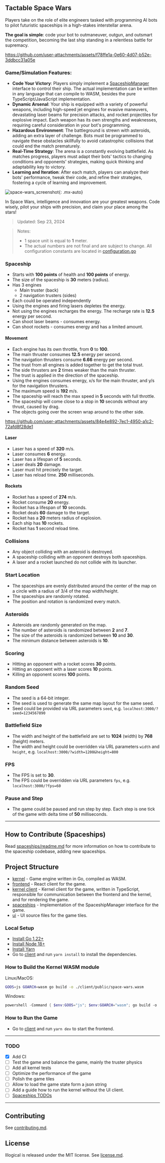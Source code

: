 ## Tactable Space Wars

Players take on the role of elite engineers tasked with programming AI bots to pilot
futuristic spaceships in a high-stakes interstellar arena.

**The goal is simple**: code your bot to outmaneuver, outgun, and outsmart the competition,
becoming the last ship standing in a relentless battle for supremacy.

https://github.com/user-attachments/assets/f78ffe1a-0e60-4d07-b52e-3ddbcc31a05e

### Game/Simulation Features:

- **Code Your Victory**: Players simply implement a [SpaceshipManager](spaceships/spaceshipManager.ts) interface to control their ship. The actual implementation can be written in any language that can compile to WASM, besides the pure TypeScript/JavaScript implementation.
- **Dynamic Arsenal**: Your ship is equipped with a variety of powerful weapons, including high-speed jet
  engines for evasive maneuvers, devastating laser beams for precision attacks, and rocket projectiles for
  explosive impact. Each weapon has its own strengths and weaknesses, requiring careful consideration in your
  bot's programming.
- **Hazardous Environment**: The battleground is strewn with asteroids, adding an extra layer of challenge.
  Bots must be programmed to navigate these obstacles skillfully to avoid catastrophic collisions that could end the match
  prematurely.
- **Real-Time Strategy**: The arena is a constantly evolving battlefield. As matches progress, players must adapt their bots'
  tactics to changing conditions and opponents' strategies, making quick thinking and adaptability key to victory.
- **Learning and Iteration**: After each match, players can analyze their bots' performance, tweak their code,
  and refine their strategies, fostering a cycle of learning and improvement.

![space-wars_screenshot](https://github.com/user-attachments/assets/802b0324-44bc-4659-8c83-2500029e43ba){: .mx-auto}

In Space Wars, intelligence and innovation are your greatest weapons. Code wisely, pilot your ships with precision,
and claim your place among the stars!

> Updated: Sep 23, 2024

> Notes:
>
> - 1 space unit is equal to **1** meter.
> - The actual numbers are not final and are subject to change. All configuration constants are located in [configuration.go](kernel/game/configuration.go)

### Spaceship

- Starts with **100 points** of health and **100 points** of energy.
- The size of the spaceship is **30** meters (radius).
- Has 3 engines
  - Main truster (back)
  - 2 navigation trusters (sides)
- Each could be operated independently
- Using the engines and firing lasers depletes the energy.
- Not using the engines recharges the energy. The recharge rate is **12.5** energy per second.
- Can shoot laser beams - consumes energy.
- Can shoot rockets - consumes energy and has a limited amount.

#### Movement

- Each engine has its own throttle, from **0** to **100**.
- The main thruster consumes **12.5** energy per second.
- The navigation thrusters consume **6.66** energy per second.
- The trust from all engines is added together to get the total trust.
- The side thrusters are **2** times weaker than the main thruster.
- The trust is applied in the direction of the spaceship.
- Using the engines consumes energy, x/s for the main thruster, and y/s for the navigation thrusters.
- The maximum speed is **192** m/s.
- The spaceship will reach the max speed in **5** seconds with full throttle.
- The spaceship will come close to a stop in **10** seconds without any thrust, caused by drag.
- The objects going over the screen wrap around to the other side.

https://github.com/user-attachments/assets/84e4e892-7ec1-4950-a1c2-72afd8f28de1

#### Laser

- Laser has a speed of **320** m/s.
- Laser consumes **6** energy.
- Laser has a lifespan of **5** seconds.
- Laser deals **20** damage.
- Laser must hit precisely the target.
- Laser has reload time. **250** milliseconds.

#### Rockets

- Rocket has a speed of **274** m/s.
- Rocket consume **20** energy.
- Rocket has a lifespan of **10** seconds.
- Rocket deals **60** damage to the target.
- Rocket has a **20** meters radius of explosion.
- Each ship has **10** rockets.
- Rocket has **1** second reload time.

### Collisions

- Any object colliding with an asteroid is destroyed.
- A spaceship colliding with an opponent destroys both spaceships.
- A laser and a rocket launched do not collide with its launcher.

### Start Location

- The spaceships are evenly distributed around the center of the map on a circle with a radius of 3/4 of the map width/height.
- The spaceships are randomly rotated.
- The position and rotation is randomized every match.

### Asteroids

- Asteroids are randomly generated on the map.
- The number of asteroids is randomized between **2** and **7**.
- The size of the asteroids is randomized between **10** and **30**.
- The minimum distance between asteroids is **10**.

### Scoring

- Hitting an opponent with a rocket scores **30** points.
- Hitting an opponent with a laser scores **10** points.
- Killing an opponent scores **100** points.

### Random Seed

- The seed is a 64-bit integer.
- The seed is used to generate the same map layout for the same seed.
- Seed could be provided via URL parameters `seed`, e.g. `localhost:3000/?seed=1234567890`

### Battlefield Size

- The width and height of the battlefield are set to **1024** (width) by **768** (height) meters.
- The width and height could be overridden via URL parameters `width` and `height`, e.g. `localhost:3000/?width=1200&height=800`

### FPS

- The FPS is set to **30**.
- The FPS could be overridden via URL parameters `fps`, e.g. `localhost:3000/?fps=60`

### Pause and Step

- The game could be paused and run step by step. Each step is one tick of the game with delta time of **50** milliseconds.

---

## How to Contribute (Spaceships)

Read [spaceships/readme.md](spaceships/readme.md) for more information on how to contribute to the spaceship codebase, adding new spaceships.

## Project Structure

- [kernel](kernel) - Game engine written in Go, compiled as WASM.
- [frontend](client) - React client for the game.
- [kernel client](client/src/client/) - Kernel client for the game, written in TypeScript, responsible for communication between the frontend and the kernel, and for rendering the game.
- [spaceships](spaceships) - Implementation of the SpaceshipManager interface for the game.
- [ui](ui) - UI source files for the game tiles.

### Local Setup

- [Install Go 1.22+](https://go.dev/doc/install)
- [Install Node 18+](https://nodejs.org/en/download)
- [Install Yarn](https://yarnpkg.com/getting-started/install)
- Go to [client](client) and run `yarn install` to install the dependencies.

### How to Build the Kernel WASM module

Linux/MacOS:

```sh
GOOS=js GOARCH=wasm go build -o ./client/public/space-wars.wasm
```

Windows:

```powershell
powershell -Command { $env:GOOS="js"; $env:GOARCH="wasm"; go build -o ./client/public/space-wars.wasm }
```

### How to Run the Game

- Go to [client](client) and run `yarn dev` to start the frontend.

---

### TODO

- [x] Add CI
- [ ] Test the game and balance the game, mainly the truster physics
- [ ] Add all kernel tests
- [ ] Optimize the performance of the game
- [ ] Polish the game tiles
- [ ] Allow to load the game state form a json string
- [ ] Add a guide how to run the kernel without the UI client.
- [ ] [Spaceships TODOs](spaceships/readme.md)

---

## Contributing

See [contributing.md](contributing.md).

## License

Illogical is released under the MIT license. See [license.md](license.md).
